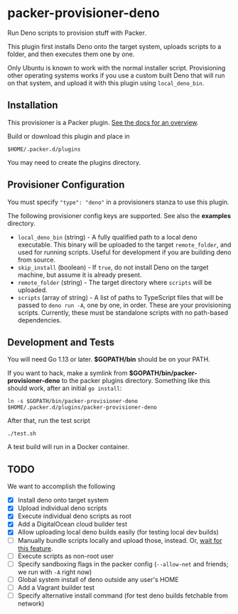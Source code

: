 # packer-provisioner-deno

Run Deno scripts to provision stuff with Packer.

This plugin first installs Deno onto the target system, uploads scripts to
a folder, and then executes them one by one.

Only Ubuntu is known to work with the normal installer script. Provisioning 
other operating systems works if you use a custom built Deno that will 
run on that system, and upload it with this plugin using `local_deno_bin`.

## Installation

This provisioner is a Packer plugin. [See the docs for an overview](https://www.packer.io/docs/extending/plugins.html#installing-plugins).

Build or download this plugin and place in

```
$HOME/.packer.d/plugins
```

You may need to create the plugins directory.

## Provisioner Configuration

You must specify `"type": "deno"` in a provisioners stanza to use this plugin.

The following provisioner config keys are supported. See also the **examples** directory.

* `local_deno_bin` (string) - A fully qualified path to a local deno executable. This
  binary will be uploaded to the target `remote_folder`, and used for running scripts.
  Useful for development if you are building deno from source.
* `skip_install` (boolean) - If `true`, do not install Deno on the target machine, but
  assume it is already present.
* `remote_folder` (string) - The target directory where `scripts` will be uploaded.
* `scripts` (array of string) - A list of paths to TypeScript files that will be
  passed to `deno run -A`, one by one, in order. These are your provisioning scripts.
  Currently, these must be standalone scripts with no path-based dependencies.

## Development and Tests

You will need Go 1.13 or later. **$GOPATH/bin** should be on your PATH. 

If you want to hack, make a symlink from **$GOPATH/bin/packer-provisioner-deno**
to the packer plugins directory. Something like this should work, after an
initial `go install`:

```
ln -s $GOPATH/bin/packer-provisioner-deno $HOME/.packer.d/plugins/packer-provisioner-deno
```

After that, run the test script

```
./test.sh
```

A test build will run in a Docker container.

## TODO

We want to accomplish the following

- [x] Install deno onto target system
- [x] Upload individual deno scripts
- [x] Execute individual deno scripts as root
- [x] Add a DigitalOcean cloud builder test
- [x] Allow uploading local deno builds easily (for testing local dev builds)
- [ ] Manually bundle scripts locally and upload those, instead. Or, [wait for this feature](https://github.com/denoland/deno/issues/2357).
- [ ] Execute scripts as non-root user
- [ ] Specify sandboxing flags in the packer config (`--allow-net` and friends; we run with `-A` right now)
- [ ] Global system install of deno outside any user's HOME
- [ ] Add a Vagrant builder test
- [ ] Specify alternative install command (for test deno builds fetchable from network)
